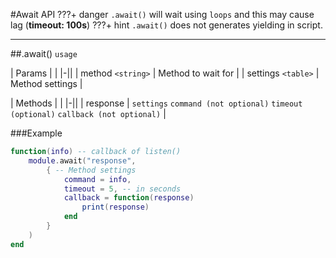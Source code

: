 #Await API
???+ danger
    `.await()` will wait using `loops` and this may cause lag (**timeout: 100s**)
???+ hint
    `.await()` does not generates yielding in script.

---

##.await() `usage`

| Params | |
|-||
| method `<string>` | Method to wait for |
| settings `<table>` | Method settings |

| Methods | |
|-||
| response | `settings` `command (not optional)` `timeout (optional)` `callback (not optional)` |

###Example
```lua
function(info) -- callback of listen()
    module.await("response", 
        { -- Method settings
            command = info,
            timeout = 5, -- in seconds
            callback = function(response)
                print(response)
            end
        }
    )
end
```